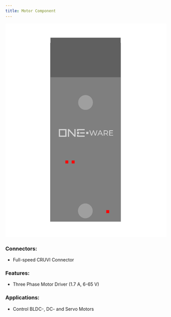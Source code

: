 ```yaml
---
title: Motor Component
---
```




![Motor Component](img/Component_Motor.png)

### Connectors:
-	Full-speed CRUVI Connector

### Features: 
-	Three Phase Motor Driver (1.7 A, 6-65 V)

### Applications: 
-	Control BLDC-, DC- and Servo Motors

